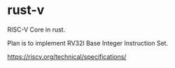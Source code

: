 # rust-v

RISC-V Core in rust.

Plan is to implement RV32I Base Integer Instruction Set.

https://riscv.org/technical/specifications/
